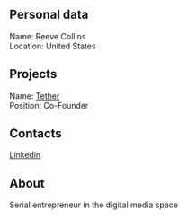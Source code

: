 ## Personal data   
Name: Reeve Collins  
Location: United States  
## Projects 
Name: [Tether](../projects/tether.md)   
Position: Co-Founder 
## Contacts
[Linkedin](https://www.linkedin.com/in/reevecollins)
## About
Serial entrepreneur in the digital media space